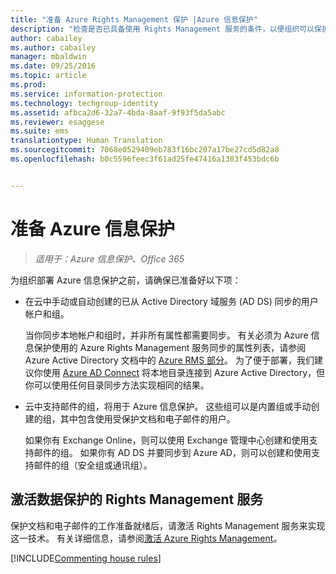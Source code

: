 ```yaml
---
title: "准备 Azure Rights Management 保护 |Azure 信息保护"
description: "检查是否已具备使用 Rights Management 服务的条件，以便组织可以保护文档和电子邮件。"
author: cabailey
ms.author: cabailey
manager: mbaldwin
ms.date: 09/25/2016
ms.topic: article
ms.prod: 
ms.service: information-protection
ms.technology: techgroup-identity
ms.assetid: afbca2d6-32a7-4bda-8aaf-9f93f5da5abc
ms.reviewer: esaggese
ms.suite: ems
translationtype: Human Translation
ms.sourcegitcommit: 7068e0529409eb783f16bc207a17be27cd5d82a8
ms.openlocfilehash: b0c5596feec3f61ad25fe47416a1383f453bdc6b


---
```


# <a name="preparing-for-azure-information-protection"></a>准备 Azure 信息保护

>*适用于：Azure 信息保护、Office 365*

为组织部署 Azure 信息保护之前，请确保已准备好以下项：

-   在云中手动或自动创建的已从 Active Directory 域服务 (AD DS) 同步的用户帐户和组。

    当你同步本地帐户和组时，并非所有属性都需要同步。 有关必须为 Azure 信息保护使用的 Azure Rights Management 服务同步的属性列表，请参阅 Azure Active Directory 文档中的 [Azure RMS 部分](/active-directory/active-directory-aadconnectsync-attributes-synchronized#azure-rms)。 为了便于部署，我们建议你使用 [Azure AD Connect](/active-directory/active-directory-aadconnectsync-whatis) 将本地目录连接到 Azure Active Directory，但你可以使用任何目录同步方法实现相同的结果。

-   云中支持邮件的组，将用于 Azure 信息保护。 这些组可以是内置组或手动创建的组，其中包含使用受保护文档和电子邮件的用户。

    如果你有 Exchange Online，则可以使用 Exchange 管理中心创建和使用支持邮件的组。 如果你有 AD DS 并要同步到 Azure AD，则可以创建和使用支持邮件的组（安全组或通讯组）。

## <a name="activate-the-rights-management-service-for-data-protection"></a>激活数据保护的 Rights Management 服务
保护文档和电子邮件的工作准备就绪后，请激活 Rights Management 服务来实现这一技术。 有关详细信息，请参阅[激活 Azure Rights Management](../deploy-use/activate-service.md)。

[!INCLUDE[Commenting house rules](../includes/houserules.md)]





<!--HONumber=Jan17_HO4-->


